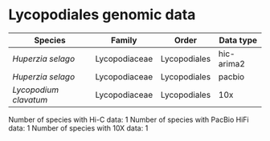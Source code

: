# Lycopodiales genomic data

| Species | Family | Order | Data type |
| -- | --- | --- | --- |
| *Huperzia selago* | Lycopodiaceae | Lycopodiales | hic-arima2 |
| *Huperzia selago* | Lycopodiaceae | Lycopodiales | pacbio |
| *Lycopodium clavatum* | Lycopodiaceae | Lycopodiales | 10x |

Number of species with Hi-C data: 1
Number of species with PacBio HiFi data: 1
Number of species with 10X data: 1
